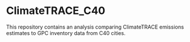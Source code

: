 # ClimateTRACE_C40
This repository contains an analysis comparing ClimateTRACE emissions estimates to GPC inventory data from C40 cities.
